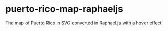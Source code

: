 puerto-rico-map-raphaeljs
=========================

The map of Puerto Rico in SVG converted in Raphael.js with a hover effect.
